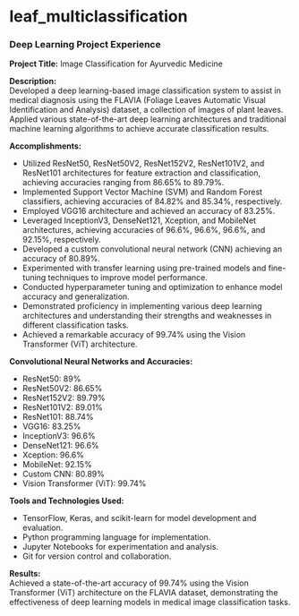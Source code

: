 # leaf_multiclassification
### Deep Learning Project Experience

**Project Title:** Image Classification for Ayurvedic Medicine

**Description:**  
Developed a deep learning-based image classification system to assist in medical diagnosis using the FLAVIA (Foliage Leaves Automatic Visual Identification and Analysis) dataset, a collection of images of plant leaves. Applied various state-of-the-art deep learning architectures and traditional machine learning algorithms to achieve accurate classification results.

**Accomplishments:**
- Utilized ResNet50, ResNet50V2, ResNet152V2, ResNet101V2, and ResNet101 architectures for feature extraction and classification, achieving accuracies ranging from 86.65% to 89.79%.
- Implemented Support Vector Machine (SVM) and Random Forest classifiers, achieving accuracies of 84.82% and 85.34%, respectively.
- Employed VGG16 architecture and achieved an accuracy of 83.25%.
- Leveraged InceptionV3, DenseNet121, Xception, and MobileNet architectures, achieving accuracies of 96.6%, 96.6%, 96.6%, and 92.15%, respectively.
- Developed a custom convolutional neural network (CNN) achieving an accuracy of 80.89%.
- Experimented with transfer learning using pre-trained models and fine-tuning techniques to improve model performance.
- Conducted hyperparameter tuning and optimization to enhance model accuracy and generalization.
- Demonstrated proficiency in implementing various deep learning architectures and understanding their strengths and weaknesses in different classification tasks.
- Achieved a remarkable accuracy of 99.74% using the Vision Transformer (ViT) architecture.

**Convolutional Neural Networks and Accuracies:**
- ResNet50: 89%
- ResNet50V2: 86.65%
- ResNet152V2: 89.79%
- ResNet101V2: 89.01%
- ResNet101: 88.74%
- VGG16: 83.25%
- InceptionV3: 96.6%
- DenseNet121: 96.6%
- Xception: 96.6%
- MobileNet: 92.15%
- Custom CNN: 80.89%
- Vision Transformer (ViT): 99.74%

**Tools and Technologies Used:**
- TensorFlow, Keras, and scikit-learn for model development and evaluation.
- Python programming language for implementation.
- Jupyter Notebooks for experimentation and analysis.
- Git for version control and collaboration.

**Results:**  
Achieved a state-of-the-art accuracy of 99.74% using the Vision Transformer (ViT) architecture on the FLAVIA dataset, demonstrating the effectiveness of deep learning models in medical image classification tasks.
